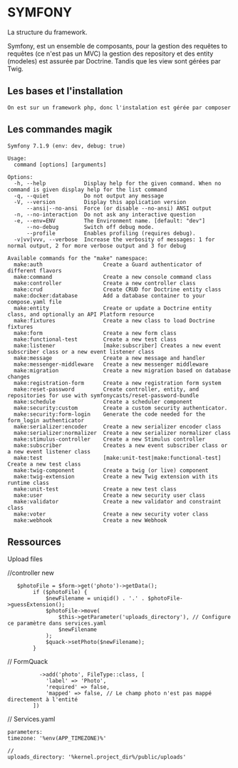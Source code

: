 # SYMFONY
La structure du framework. 

Symfony, est un ensemble de composants, pour la gestion des requêtes to requêtes (ce n'est pas un MVC) la gestion des repository et des entity (modeles) est assurée par Doctrine. 
Tandis que les view sont gérées par Twig. 

## Les bases et l'installation 

    On est sur un framework php, donc l'instalation est gérée par composer 

## Les commandes magik 

    Symfony 7.1.9 (env: dev, debug: true)
    
    Usage:
      command [options] [arguments]
    
    Options:
      -h, --help            Display help for the given command. When no command is given display help for the list command
      -q, --quiet           Do not output any message
      -V, --version         Display this application version
          --ansi|--no-ansi  Force (or disable --no-ansi) ANSI output
      -n, --no-interaction  Do not ask any interactive question
      -e, --env=ENV         The Environment name. [default: "dev"]
          --no-debug        Switch off debug mode.
          --profile         Enables profiling (requires debug).
      -v|vv|vvv, --verbose  Increase the verbosity of messages: 1 for normal output, 2 for more verbose output and 3 for debug
    
    Available commands for the "make" namespace:
      make:auth                   Create a Guard authenticator of different flavors
      make:command                Create a new console command class
      make:controller             Create a new controller class
      make:crud                   Create CRUD for Doctrine entity class
      make:docker:database        Add a database container to your compose.yaml file
      make:entity                 Create or update a Doctrine entity class, and optionally an API Platform resource
      make:fixtures               Create a new class to load Doctrine fixtures
      make:form                   Create a new form class
      make:functional-test        Create a new test class
      make:listener               [make:subscriber] Creates a new event subscriber class or a new event listener class
      make:message                Create a new message and handler
      make:messenger-middleware   Create a new messenger middleware
      make:migration              Create a new migration based on database changes
      make:registration-form      Create a new registration form system
      make:reset-password         Create controller, entity, and repositories for use with symfonycasts/reset-password-bundle
      make:schedule               Create a scheduler component
      make:security:custom        Create a custom security authenticator.
      make:security:form-login    Generate the code needed for the form_login authenticator
      make:serializer:encoder     Create a new serializer encoder class
      make:serializer:normalizer  Create a new serializer normalizer class
      make:stimulus-controller    Create a new Stimulus controller
      make:subscriber             Creates a new event subscriber class or a new event listener class
      make:test                   [make:unit-test|make:functional-test] Create a new test class
      make:twig-component         Create a twig (or live) component
      make:twig-extension         Create a new Twig extension with its runtime class
      make:unit-test              Create a new test class
      make:user                   Create a new security user class
      make:validator              Create a new validator and constraint class
      make:voter                  Create a new security voter class
      make:webhook                Create a new Webhook
    
## Ressources 

Upload files

//controller new

       $photoFile = $form->get('photo')->getData();
            if ($photoFile) {
                $newFilename = uniqid() . '.' . $photoFile->guessExtension();
                $photoFile->move(
                    $this->getParameter('uploads_directory'), // Configure ce paramètre dans services.yaml
                    $newFilename
                );
                $quack->setPhoto($newFilename);
            }

// FormQuack 

              ->add('photo', FileType::class, [
                'label' => 'Photo',
                'required' => false,
                'mapped' => false, // Le champ photo n'est pas mappé directement à l'entité
            ])

// Services.yaml

    parameters:
    timezone: '%env(APP_TIMEZONE)%'

    //
    uploads_directory: '%kernel.project_dir%/public/uploads'
